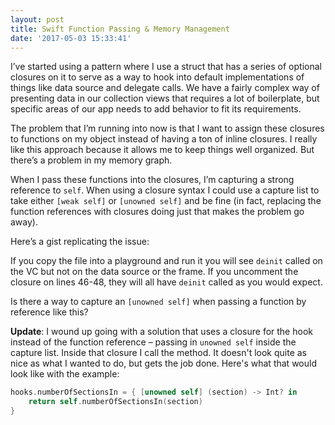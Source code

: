 ```yaml
---
layout: post
title: Swift Function Passing & Memory Management
date: '2017-05-03 15:33:41'
---
```


I’ve started using a pattern where I use a struct that has a series of optional closures on it to serve as a way to hook into default implementations of things like data source and delegate calls. We have a fairly complex way of presenting data in our collection views that requires a lot of boilerplate, but specific areas of our app needs to add behavior to fit its requirements.

The problem that I’m running into now is that I want to assign these closures to functions on my object instead of having a ton of inline closures. I really like this approach because it allows me to keep things well organized. But there’s a problem in my memory graph.

When I pass these functions into the closures, I’m capturing a strong reference to `self`. When using a closure syntax I could use a capture list to take either `[weak self]` or `[unowned self]` and be fine (in fact, replacing the function references with closures doing just that makes the problem go away).

Here’s a gist replicating the issue:
<script src="https://gist.github.com/jsorge/fe51cbbc2450366fc43e895e1a091bdc.js"></script>

If you copy the file into a playground and run it you will see `deinit` called on the VC but not on the data source or the frame. If you uncomment the closure on lines 46-48, they will all have `deinit` called as you would expect.

Is there a way to capture an `[unowned self]` when passing a function by reference like this?

**Update**: I wound up going with a solution that uses a closure for the hook instead of the function reference – passing in `unowned self` inside the capture list. Inside that closure I call the method. It doesn't look quite as nice as what I wanted to do, but gets the job done. Here's what that would look like with the example:

```swift
hooks.numberOfSectionsIn = { [unowned self] (section) -> Int? in
    return self.numberOfSectionsIn(section)
}
```